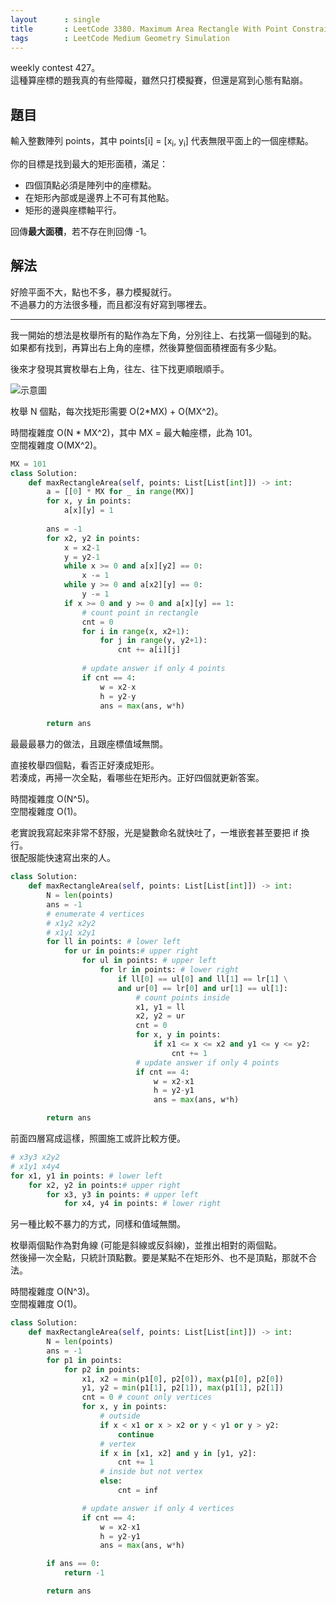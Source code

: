 ```yaml
---
layout      : single
title       : LeetCode 3380. Maximum Area Rectangle With Point Constraints I
tags        : LeetCode Medium Geometry Simulation
---
```

weekly contest 427。  
這種算座標的題我真的有些障礙，雖然只打模擬賽，但還是寫到心態有點崩。  

## 題目

輸入整數陣列 points，其中 points[i] = [x<sub>i</sub>, y<sub>i</sub>] 代表無限平面上的一個座標點。  

你的目標是找到最大的矩形面積，滿足：  

- 四個頂點必須是陣列中的座標點。  
- 在矩形內部或是邊界上不可有其他點。  
- 矩形的邊與座標軸平行。  

回傳**最大面積**，若不存在則回傳 -1。  

## 解法

好險平面不大，點也不多，暴力模擬就行。  
不過暴力的方法很多種，而且都沒有好寫到哪裡去。  

---

我一開始的想法是枚舉所有的點作為左下角，分別往上、右找第一個碰到的點。  
如果都有找到，再算出右上角的座標，然後算整個面積裡面有多少點。  

後來才發現其實枚舉右上角，往左、往下找更順眼順手。  

![示意圖](/3308-1/img/xxxxxx.jpg)

枚舉 N 個點，每次找矩形需要 O(2\*MX) + O(MX^2)。  

時間複雜度 O(N \* MX^2)，其中 MX = 最大軸座標，此為 101。  
空間複雜度 O(MX^2)。  

```python
MX = 101
class Solution:
    def maxRectangleArea(self, points: List[List[int]]) -> int:
        a = [[0] * MX for _ in range(MX)]
        for x, y in points:
            a[x][y] = 1
            
        ans = -1
        for x2, y2 in points:
            x = x2-1
            y = y2-1
            while x >= 0 and a[x][y2] == 0:
                x -= 1
            while y >= 0 and a[x2][y] == 0:
                y -= 1
            if x >= 0 and y >= 0 and a[x][y] == 1:
                # count point in rectangle
                cnt = 0
                for i in range(x, x2+1):
                    for j in range(y, y2+1):
                        cnt += a[i][j]
                            
                # update answer if only 4 points
                if cnt == 4:
                    w = x2-x
                    h = y2-y
                    ans = max(ans, w*h)

        return ans
```

最最最暴力的做法，且跟座標值域無關。  

直接枚舉四個點，看否正好湊成矩形。  
若湊成，再掃一次全點，看哪些在矩形內。正好四個就更新答案。  

時間複雜度 O(N^5)。  
空間複雜度 O(1)。  

老實說我寫起來非常不舒服，光是變數命名就快吐了，一堆嵌套甚至要把 if 換行。  
很配服能快速寫出來的人。  

```python
class Solution:
    def maxRectangleArea(self, points: List[List[int]]) -> int:
        N = len(points)
        ans = -1
        # enumerate 4 vertices
        # x1y2 x2y2
        # x1y1 x2y1
        for ll in points: # lower left
            for ur in points:# upper right
                for ul in points: # upper left
                    for lr in points: # lower right
                        if ll[0] == ul[0] and ll[1] == lr[1] \
                        and ur[0] == lr[0] and ur[1] == ul[1]:
                            # count points inside
                            x1, y1 = ll
                            x2, y2 = ur
                            cnt = 0
                            for x, y in points:
                                if x1 <= x <= x2 and y1 <= y <= y2:
                                    cnt += 1
                            # update answer if only 4 points
                            if cnt == 4:
                                w = x2-x1
                                h = y2-y1
                                ans = max(ans, w*h)

        return ans
```

前面四層寫成這樣，照圖施工或許比較方便。  

```python
# x3y3 x2y2
# x1y1 x4y4
for x1, y1 in points: # lower left
    for x2, y2 in points:# upper right
        for x3, y3 in points: # upper left
            for x4, y4 in points: # lower right
```

另一種比較不暴力的方式，同樣和值域無關。  

枚舉兩個點作為對角線 (可能是斜線或反斜線)，並推出相對的兩個點。  
然後掃一次全點，只統計頂點數。要是某點不在矩形外、也不是頂點，那就不合法。  

時間複雜度 O(N^3)。  
空間複雜度 O(1)。  

```python
class Solution:
    def maxRectangleArea(self, points: List[List[int]]) -> int:
        N = len(points)
        ans = -1
        for p1 in points:
            for p2 in points:
                x1, x2 = min(p1[0], p2[0]), max(p1[0], p2[0])
                y1, y2 = min(p1[1], p2[1]), max(p1[1], p2[1])
                cnt = 0 # count only vertices
                for x, y in points:
                    # outside
                    if x < x1 or x > x2 or y < y1 or y > y2: 
                        continue
                    # vertex
                    if x in [x1, x2] and y in [y1, y2]:
                        cnt += 1
                    # inside but not vertex
                    else:
                        cnt = inf

                # update answer if only 4 vertices
                if cnt == 4:
                    w = x2-x1
                    h = y2-y1
                    ans = max(ans, w*h)

        if ans == 0:
            return -1

        return ans
```
